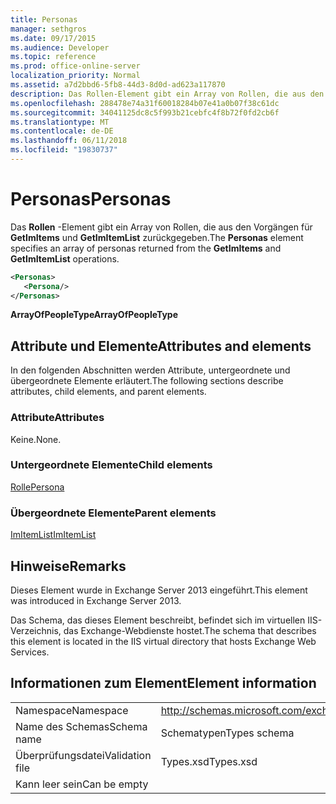```yaml
---
title: Personas
manager: sethgros
ms.date: 09/17/2015
ms.audience: Developer
ms.topic: reference
ms.prod: office-online-server
localization_priority: Normal
ms.assetid: a7d2bbd6-5fb8-44d3-8d0d-ad623a117870
description: Das Rollen-Element gibt ein Array von Rollen, die aus den Vorgängen für GetImItems und GetImItemList zurückgegeben.
ms.openlocfilehash: 288478e74a31f60018284b07e41a0b07f38c61dc
ms.sourcegitcommit: 34041125dc8c5f993b21cebfc4f8b72f0fd2cb6f
ms.translationtype: MT
ms.contentlocale: de-DE
ms.lasthandoff: 06/11/2018
ms.locfileid: "19830737"
---
```

# <a name="personas"></a><span data-ttu-id="47c86-103">Personas</span><span class="sxs-lookup"><span data-stu-id="47c86-103">Personas</span></span>

<span data-ttu-id="47c86-104">Das **Rollen** -Element gibt ein Array von Rollen, die aus den Vorgängen für **GetImItems** und **GetImItemList** zurückgegeben.</span><span class="sxs-lookup"><span data-stu-id="47c86-104">The **Personas** element specifies an array of personas returned from the **GetImItems** and **GetImItemList** operations.</span></span> 
  
```XML
<Personas>
   <Persona/>
</Personas>
```

 <span data-ttu-id="47c86-105">**ArrayOfPeopleType**</span><span class="sxs-lookup"><span data-stu-id="47c86-105">**ArrayOfPeopleType**</span></span>
## <a name="attributes-and-elements"></a><span data-ttu-id="47c86-106">Attribute und Elemente</span><span class="sxs-lookup"><span data-stu-id="47c86-106">Attributes and elements</span></span>

<span data-ttu-id="47c86-107">In den folgenden Abschnitten werden Attribute, untergeordnete und übergeordnete Elemente erläutert.</span><span class="sxs-lookup"><span data-stu-id="47c86-107">The following sections describe attributes, child elements, and parent elements.</span></span>
  
### <a name="attributes"></a><span data-ttu-id="47c86-108">Attribute</span><span class="sxs-lookup"><span data-stu-id="47c86-108">Attributes</span></span>

<span data-ttu-id="47c86-109">Keine.</span><span class="sxs-lookup"><span data-stu-id="47c86-109">None.</span></span>
  
### <a name="child-elements"></a><span data-ttu-id="47c86-110">Untergeordnete Elemente</span><span class="sxs-lookup"><span data-stu-id="47c86-110">Child elements</span></span>

[<span data-ttu-id="47c86-111">Rolle</span><span class="sxs-lookup"><span data-stu-id="47c86-111">Persona</span></span>](persona.md)
  
### <a name="parent-elements"></a><span data-ttu-id="47c86-112">Übergeordnete Elemente</span><span class="sxs-lookup"><span data-stu-id="47c86-112">Parent elements</span></span>

[<span data-ttu-id="47c86-113">ImItemList</span><span class="sxs-lookup"><span data-stu-id="47c86-113">ImItemList</span></span>](imitemlist.md)
  
## <a name="remarks"></a><span data-ttu-id="47c86-114">Hinweise</span><span class="sxs-lookup"><span data-stu-id="47c86-114">Remarks</span></span>

<span data-ttu-id="47c86-115">Dieses Element wurde in Exchange Server 2013 eingeführt.</span><span class="sxs-lookup"><span data-stu-id="47c86-115">This element was introduced in Exchange Server 2013.</span></span>
  
<span data-ttu-id="47c86-116">Das Schema, das dieses Element beschreibt, befindet sich im virtuellen IIS-Verzeichnis, das Exchange-Webdienste hostet.</span><span class="sxs-lookup"><span data-stu-id="47c86-116">The schema that describes this element is located in the IIS virtual directory that hosts Exchange Web Services.</span></span>
  
## <a name="element-information"></a><span data-ttu-id="47c86-117">Informationen zum Element</span><span class="sxs-lookup"><span data-stu-id="47c86-117">Element information</span></span>

|||
|:-----|:-----|
|<span data-ttu-id="47c86-118">Namespace</span><span class="sxs-lookup"><span data-stu-id="47c86-118">Namespace</span></span>  <br/> |http://schemas.microsoft.com/exchange/services/2006/types  <br/> |
|<span data-ttu-id="47c86-119">Name des Schemas</span><span class="sxs-lookup"><span data-stu-id="47c86-119">Schema name</span></span>  <br/> |<span data-ttu-id="47c86-120">Schematypen</span><span class="sxs-lookup"><span data-stu-id="47c86-120">Types schema</span></span>  <br/> |
|<span data-ttu-id="47c86-121">Überprüfungsdatei</span><span class="sxs-lookup"><span data-stu-id="47c86-121">Validation file</span></span>  <br/> |<span data-ttu-id="47c86-122">Types.xsd</span><span class="sxs-lookup"><span data-stu-id="47c86-122">Types.xsd</span></span>  <br/> |
|<span data-ttu-id="47c86-123">Kann leer sein</span><span class="sxs-lookup"><span data-stu-id="47c86-123">Can be empty</span></span>  <br/> ||
   

